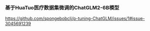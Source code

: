 ### 基于HuaTuo医疗数据集微调的ChatGLM2-6B模型
https://github.com/spongebobclj/p-tuning-ChatGLM/issues/1#issue-3045691239
